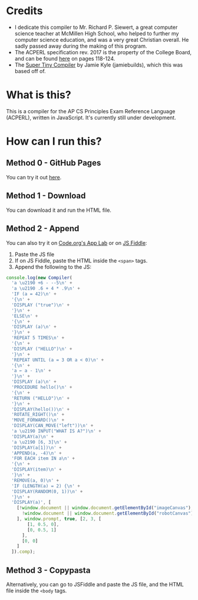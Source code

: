 # Credits

 - I dedicate this compiler to Mr. Richard P. Siewert, a great computer science teacher at McMillen High School, who helped to further my computer science education, and was a very great Christian overall. He sadly passed away during the making of this program.
 - The ACPERL specification rev. 2017 is the property of the College Board, and can be found [here](https://web.archive.org/web/20170711045615/https://secure-media.collegeboard.org/digitalServices/pdf/ap/ap-computer-science-principles-course-and-exam-description.pdf) on pages 118-124.
 - The [Super Tiny Compiler](https://git.io/compiler) by Jamie Kyle (jamiebuilds), which this was based off of.

# What is this?

This is a compiler for the AP CS Principles Exam Reference Language (ACPERL), written in JavaScript. It's currently still under development.

# How can I run this?

## Method 0 - GitHub Pages
You can try it out [here](https://turtlemaster19.github.io/acperl-compiler/Compiler.html).

## Method 1 - Download
You can download it and run the HTML file.

## Method 2 - Append
You can also try it on [Code.org's App Lab](https://studio.code.org/projects/applab/new) or on [JS Fiddle](https://jsfiddle.net):
1. Paste the JS file
2. If on JS Fiddle, paste the HTML inside the ```<span>``` tags.
3. Append the following to the JS:
```javascript
console.log(new Compiler(
  'a \u2190 +6 - --5\n' +
  'a \u2190 .6 + 4 * .9\n' +
  'IF (a = 42)\n' +
  '{\n' +
  'DISPLAY ("true")\n' +
  '}\n' +
  'ELSE\n' +
  '{\n' +
  'DISPLAY (a)\n' +
  '}\n' +
  'REPEAT 5 TIMES\n' +
  '{\n' +
  'DISPLAY ("HELLO")\n' +
  '}\n' +
  'REPEAT UNTIL (a = 3 OR a < 0)\n' +
  '{\n' +
  'a ← a - 1\n' +
  '}\n' +
  'DISPLAY (a)\n' +
  'PROCEDURE hello()\n' +
  '{\n' +
  'RETURN ("HELLO")\n' +
  '}\n' +
  'DISPLAY(hello())\n' +
  'ROTATE_RIGHT()\n' +
  'MOVE_FORWARD()\n' +
  'DISPLAY(CAN_MOVE("left"))\n' +
  'a \u2190 INPUT("WHAT IS A?")\n' +
  'DISPLAY(a)\n' +
  'a \u2190 [6, 3]\n' +
  'DISPLAY(a[1])\n' +
  'APPEND(a, -4)\n' +
  'FOR EACH item IN a\n' +
  '{\n' +
  'DISPLAY(item)\n' +
  '}\n' +
  'REMOVE(a, 0)\n' +
  'IF (LENGTH(a) = 2) {\n' +
  'DISPLAY(RANDOM(0, 1))\n' +
  '}\n' +
  'DISPLAY(a)', [
    [!window.document || window.document.getElementById("imageCanvas"),
      !window.document || window.document.getElementById("robotCanvas")
    ], window.prompt, true, [2, 3, [
        [1, 0.5, 0],
        [0, 0.5, 1]
      ],
      [0, 0]
    ]
  ]).comp);
```

## Method 3 - Copypasta
Alternatively, you can go to JSFiddle and paste the JS file, and the HTML file inside the ```<body``` tags.